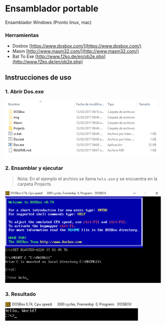 # Ensamblador portable
Ensamblador Windows (Pronto linux, mac)

### Herramientas
* Dosbox [https://www.dosbox.com/](https://www.dosbox.com/)
* Masm [http://www.masm32.com/](http://www.masm32.com/)
* Bat To Exe [http://www.f2ko.de/en/ob2e.php](http://www.f2ko.de/en/ob2e.php)

## Instrucciones de uso

### 1. Abrir Dos.exe
![No Redeeemed Items](./img/screenshot-1.png)

### 2. Ensamblar y ejecutar
> Nota: En el ejemplo el archivo se llama `helo.asm` y se encuentra en la carpeta Projects

![No Redeeemed Items](./img/screenshot-2.png)

### 3. Resultado
![No Redeeemed Items](./img/screenshot-3.png)
